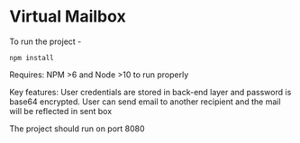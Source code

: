 # Virtual Mailbox

To run the project -

```
npm install
```

Requires:
NPM >6 and Node >10 to run properly

Key features:
    User credentials are stored in back-end layer and password is base64 encrypted.
    User can send email to another recipient and the mail will be reflected in sent box


The project should run on port 8080
